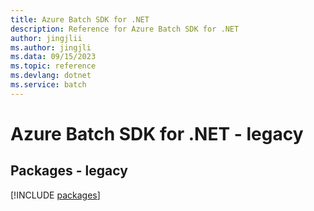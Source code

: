```yaml
---
title: Azure Batch SDK for .NET
description: Reference for Azure Batch SDK for .NET
author: jingjlii
ms.author: jingjli
ms.data: 09/15/2023
ms.topic: reference
ms.devlang: dotnet
ms.service: batch
---
```

# Azure Batch SDK for .NET - legacy
## Packages - legacy
[!INCLUDE [packages](batch-index.md)]